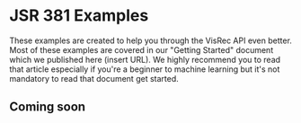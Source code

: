 # JSR 381 Examples
These examples are created to help you through the VisRec API even better. 
Most of these examples are covered in our "Getting Started" document which 
we published here (insert URL). We highly recommend you to read that article 
especially if you're a beginner to machine learning but it's not mandatory 
to read that document get started.

## Coming soon